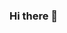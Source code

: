 ### Hi there 👋

<!--
**jiasyuanchu/jiasyuanchu** is a ✨ _special_ ✨ repository because its `README.md` (this file) appears on your GitHub profile.


Here are some ideas to get you started:

- 🔭 I’m currently working on Kantar Worldpanel Taiwan. (part-time)
- 🌱 I’m currently learning Javascript.
- 💬 My believe in "The purpose of writing code is to develop software, and software brings value to society."
- 📫 How to reach me: jiasyuanchu@gmail.com
- 🎵 Fun fact: I'm with a 3-octave vocal range.
